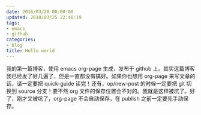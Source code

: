 ```yaml
---
date: 2016/03/28 00:00:00
updated: 2018/03/25 22:48:19
tags:
- emacs
- github
categories:
- blog
title: Hello world
---
```


我的第一篇博客，使用 emacs org-page 生成，发布于 github 上。其实这篇博客我已经发了好几遍了，但是一直都没有搞好。如果你也想用 org-page 来写文章的话，请一定要把 quick-guide 读完！还有，op/new-post 的时候一定要把 git 切换到 source 分支！要不然 org 文件的保存位置会不对的。我就是这样被坑了。好了，刚才又被坑了，org-page 不会自动保存，在 publish 之前一定要先手动保存。
